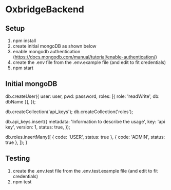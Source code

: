 # OxbridgeBackend

## Setup

1. npm install
2. create initial mongoDB as shown below
3. enable mongodb authentication (https://docs.mongodb.com/manual/tutorial/enable-authentication/)
4. create the .env file from the .env.example file (and edit to fit credentials)
5. npm start

## Initial mongoDB

db.createUser({
    user: user,
    pwd: password,
    roles: [{ role: 'readWrite', db: dbName }],
});

db.createCollection('api_keys');
db.createCollection('roles');

db.api_keys.insert({
    metadata: 'Information to describe the usage',
    key: 'api key',
    version: 1,
    status: true,
});

db.roles.insertMany([
    { code: 'USER', status: true },
    { code: 'ADMIN', status: true },
  ]);
}

## Testing

1. create the .env.test file from the .env.test.example file (and edit to fit credentials) 
2. npm test